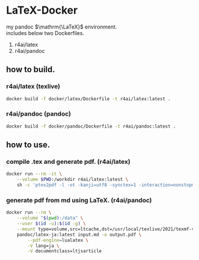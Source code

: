# LaTeX-Docker

my pandoc $\mathrm{\LaTeX}$ environment.  
includes below two Dockerfiles.

1. r4ai/latex
2. r4ai/pandoc

## how to build.
### r4ai/latex (texlive)
```bash
docker build -f docker/latex/Dockerfile -t r4ai/latex:latest .
```

### r4ai/pandoc (pandoc)
```bash
docker build -f docker/pandoc/Dockerfile -t r4ai/pandoc:latest .
```

## how to use.
### compile .tex and generate pdf. (r4ai/latex)
```bash
docker run --rm -it \
    --volume $PWD:/workdir r4ai/latex:latest \
    sh -c 'ptex2pdf -l -ot -kanji=utf8 -synctex=1 -interaction=nonstopmode -halt-on-error -file-line-error main.tex'
```

### generate pdf from md using LaTeX. (r4ai/pandoc)
```bash
docker run --rm \
    --volume "$(pwd):/data" \
    --user $(id -u):$(id -g) \
    --mount type=volume,src=ltcache,dst=/usr/local/texlive/2021/texmf-var/luatex-cache \
    pandoc/latex-ja:latest input.md -o output.pdf \
        --pdf-engine=lualatex \
        -V lang=ja \
        -V documentclass=ltjsarticle
```
